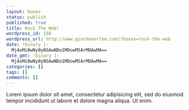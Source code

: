 ```yaml
---
layout: boxes
status: publish
published: true
title: Rock The Web!
wordpress_id: 156
wordpress_url: http://www.ginchenorlee.com/?boxes=rock-the-web
date: !binary |-
  MjAxMi0wNy0yNSAwNDo1MDowMSArMDAwMA==
date_gmt: !binary |-
  MjAxMi0wNy0yNSAwNDo1MDowMSArMDAwMA==
categories: []
tags: []
comments: []
---
```

<p>Lorem ipsum dolor sit amet, consectetur adipisicing elit, sed do eiusmod tempor incididunt ut labore et dolore magna aliqua. Ut enim.</p>
